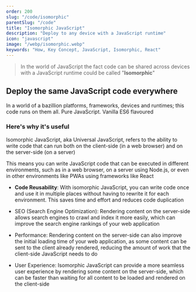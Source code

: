 ```yaml
---
order: 200
slug: "/code/isomorphic"
parentSlug: "/code"
title: "Isomorphic JavaScript"
description: "Deploy to any device with a JavaScript runtime"
icon: "javascript"
image: "/webp/isomorphic.webp"
keywords: "How, Key Concept, JavaScript, Isomorphic, React"
---
```

> In the world of JavaScript the fact code can be shared across devices with a JavaScript runtime could be called "**Isomorphic**"

## Deploy the same JavaScript code everywhere

In a world of a bazillion platforms, frameworks, devices and runtimes; this code runs on them all. Pure JavaScript. Vanilla ES6 flavoured

### Here's why it's useful

Isomorphic JavaScript, aka Universal JavaScript, refers to the ability to write code that can run both on the client-side (in a web browser) and on the server-side (on a server)

This means you can write JavaScript code that can be executed in different environments, such as in a web browser, on a server using Node.js, or even in other environments like PWAs using frameworks like React

- **Code Reusability**: With isomorphic JavaScript, you can write code once and use it in multiple places without having to rewrite it for each environment. This saves time and effort and reduces code duplication

- SEO (Search Engine Optimization): Rendering content on the server-side allows search engines to crawl and index it more easily, which can improve the search engine rankings of your web application

- Performance: Rendering content on the server-side can also improve the initial loading time of your web application, as some content can be sent to the client already rendered, reducing the amount of work that the client-side JavaScript needs to do

- User Experience: Isomorphic JavaScript can provide a more seamless user experience by rendering some content on the server-side, which can be faster than waiting for all content to be loaded and rendered on the client-side